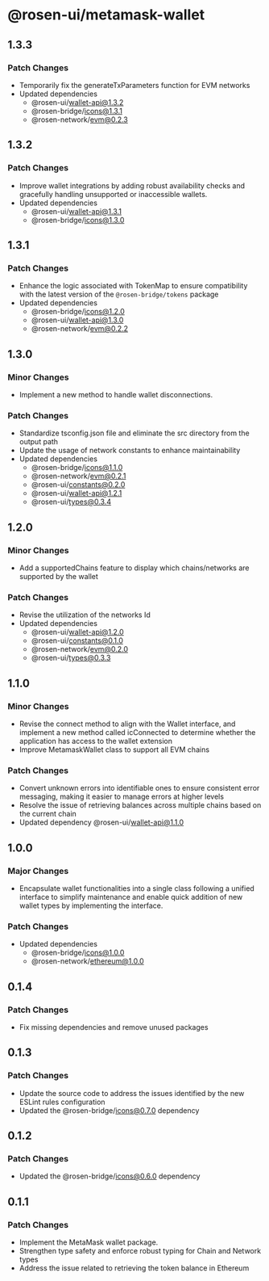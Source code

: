 # @rosen-ui/metamask-wallet

## 1.3.3

### Patch Changes

- Temporarily fix the generateTxParameters function for EVM networks
- Updated dependencies
  - @rosen-ui/wallet-api@1.3.2
  - @rosen-bridge/icons@1.3.1
  - @rosen-network/evm@0.2.3

## 1.3.2

### Patch Changes

- Improve wallet integrations by adding robust availability checks and gracefully handling unsupported or inaccessible wallets.
- Updated dependencies
  - @rosen-ui/wallet-api@1.3.1
  - @rosen-bridge/icons@1.3.0

## 1.3.1

### Patch Changes

- Enhance the logic associated with TokenMap to ensure compatibility with the latest version of the `@rosen-bridge/tokens` package
- Updated dependencies
  - @rosen-bridge/icons@1.2.0
  - @rosen-ui/wallet-api@1.3.0
  - @rosen-network/evm@0.2.2

## 1.3.0

### Minor Changes

- Implement a new method to handle wallet disconnections.

### Patch Changes

- Standardize tsconfig.json file and eliminate the src directory from the output path
- Update the usage of network constants to enhance maintainability
- Updated dependencies
  - @rosen-bridge/icons@1.1.0
  - @rosen-network/evm@0.2.1
  - @rosen-ui/constants@0.2.0
  - @rosen-ui/wallet-api@1.2.1
  - @rosen-ui/types@0.3.4

## 1.2.0

### Minor Changes

- Add a supportedChains feature to display which chains/networks are supported by the wallet

### Patch Changes

- Revise the utilization of the networks Id
- Updated dependencies
  - @rosen-ui/wallet-api@1.2.0
  - @rosen-ui/constants@0.1.0
  - @rosen-network/evm@0.2.0
  - @rosen-ui/types@0.3.3

## 1.1.0

### Minor Changes

- Revise the connect method to align with the Wallet interface, and implement a new method called icConnected to determine whether the application has access to the wallet extension
- Improve MetamaskWallet class to support all EVM chains

### Patch Changes

- Convert unknown errors into identifiable ones to ensure consistent error messaging, making it easier to manage errors at higher levels
- Resolve the issue of retrieving balances across multiple chains based on the current chain
- Updated dependency @rosen-ui/wallet-api@1.1.0

## 1.0.0

### Major Changes

- Encapsulate wallet functionalities into a single class following a unified interface to simplify maintenance and enable quick addition of new wallet types by implementing the interface.

### Patch Changes

- Updated dependencies
  - @rosen-bridge/icons@1.0.0
  - @rosen-network/ethereum@1.0.0

## 0.1.4

### Patch Changes

- Fix missing dependencies and remove unused packages

## 0.1.3

### Patch Changes

- Update the source code to address the issues identified by the new ESLint rules configuration
- Updated the @rosen-bridge/icons@0.7.0 dependency

## 0.1.2

### Patch Changes

- Updated the @rosen-bridge/icons@0.6.0 dependency

## 0.1.1

### Patch Changes

- Implement the MetaMask wallet package.
- Strengthen type safety and enforce robust typing for Chain and Network types
- Address the issue related to retrieving the token balance in Ethereum
